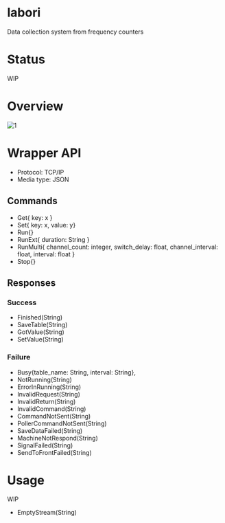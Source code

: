 # labori
Data collection system from frequency counters

# Status
WIP

# Overview
![1](https://user-images.githubusercontent.com/30950088/220891137-2a06664d-d566-4330-b788-8ed843517006.png)

# Wrapper API
- Protocol: TCP/IP 
- Media type: JSON
## Commands
- Get{ key: x }
- Set{ key: x, value: y}
- Run{}
- RunExt{ duration: String }
- RunMulti{ channel_count: integer, switch_delay: float, channel_interval: float, interval: float }
- Stop{}

## Responses
### Success
- Finished(String)
- SaveTable(String)
- GotValue(String)
- SetValue(String)

### Failure
- Busy{table_name: String, interval: String},
- NotRunning(String)
- ErrorInRunning(String)
- InvalidRequest(String)
- InvalidReturn(String)
- InvalidCommand(String)
- CommandNotSent(String)
- PollerCommandNotSent(String)
- SaveDataFailed(String)
- MachineNotRespond(String)
- SignalFailed(String)
- SendToFrontFailed(String)

# Usage
WIP
- EmptyStream(String)
